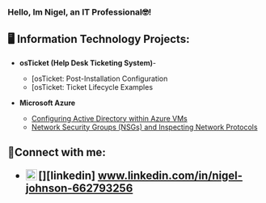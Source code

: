 ### Hello, Im Nigel, an IT Professional🤓!

<h2 >🖥️ Information Technology Projects:</h2>

- <b>osTicket (Help Desk Ticketing System)</b>-
  - [osTicket: Post-Installation Configuration
  - [osTicket: Ticket Lifecycle Examples

- <b>Microsoft Azure</b>
  - [Configuring Active Directory within Azure VMs](https://github.com/NigelJohnson97/configure-ad)
  - [Network Security Groups (NSGs) and Inspecting Network Protocols](https://github.com/NigelJohnson97/azure-network-protocols)
  

<h2> 🤳Connect with me:

  - [<img align="left" alt="Nigel| LinkedIn" width="22px" src="https://cdn.jsdelivr.net/npm/simple-icons@v3/icons/linkedin.svg" />][linkedin] www.linkedin.com/in/nigel-johnson-662793256
  
